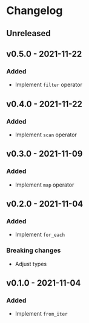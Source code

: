 #   Changelog

##  Unreleased

##  v0.5.0 - 2021-11-22

### Added

-   Implement `filter` operator

##  v0.4.0 - 2021-11-22

### Added

-   Implement `scan` operator

##  v0.3.0 - 2021-11-09

### Added

-   Implement `map` operator

##  v0.2.0 - 2021-11-04

### Added

-   Implement `for_each`

### Breaking changes

-   Adjust types

##  v0.1.0 - 2021-11-04

### Added

-   Implement `from_iter`
